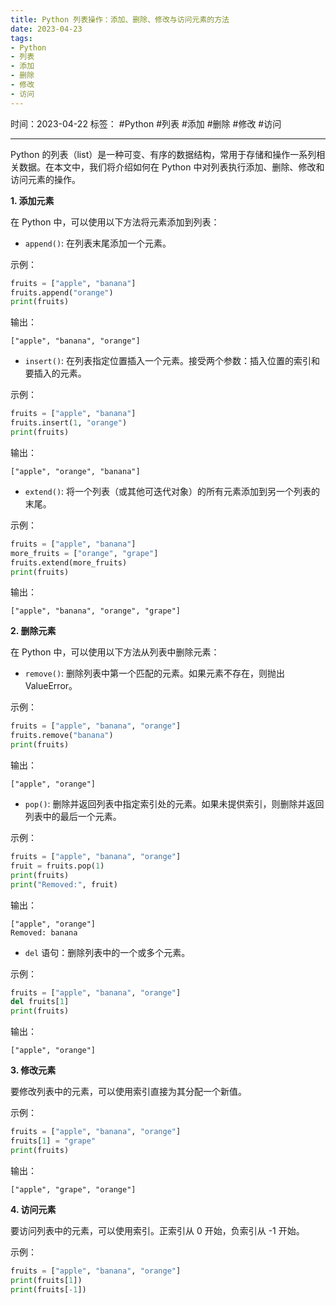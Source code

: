 ```yaml
---
title: Python 列表操作：添加、删除、修改与访问元素的方法
date: 2023-04-23
tags: 
- Python 
- 列表 
- 添加 
- 删除 
- 修改 
- 访问
---
```


时间：2023-04-22
标签： #Python #列表 #添加 #删除 #修改 #访问

---

Python 的列表（list）是一种可变、有序的数据结构，常用于存储和操作一系列相关数据。在本文中，我们将介绍如何在 Python 中对列表执行添加、删除、修改和访问元素的操作。

**1. 添加元素**

在 Python 中，可以使用以下方法将元素添加到列表：

* `append()`: 在列表末尾添加一个元素。

示例：

```python
fruits = ["apple", "banana"]
fruits.append("orange")
print(fruits)
```

输出：

```
["apple", "banana", "orange"]
```

* `insert()`: 在列表指定位置插入一个元素。接受两个参数：插入位置的索引和要插入的元素。

示例：

```python
fruits = ["apple", "banana"]
fruits.insert(1, "orange")
print(fruits)
```

输出：

```
["apple", "orange", "banana"]
```

* `extend()`: 将一个列表（或其他可迭代对象）的所有元素添加到另一个列表的末尾。

示例：

```python
fruits = ["apple", "banana"]
more_fruits = ["orange", "grape"]
fruits.extend(more_fruits)
print(fruits)
```

输出：

```
["apple", "banana", "orange", "grape"]
```

**2. 删除元素**

在 Python 中，可以使用以下方法从列表中删除元素：

* `remove()`: 删除列表中第一个匹配的元素。如果元素不存在，则抛出 ValueError。

示例：

```python
fruits = ["apple", "banana", "orange"]
fruits.remove("banana")
print(fruits)
```

输出：

```
["apple", "orange"]
```

* `pop()`: 删除并返回列表中指定索引处的元素。如果未提供索引，则删除并返回列表中的最后一个元素。

示例：

```python
fruits = ["apple", "banana", "orange"]
fruit = fruits.pop(1)
print(fruits)
print("Removed:", fruit)
```

输出：

```
["apple", "orange"]
Removed: banana
```

* `del` 语句：删除列表中的一个或多个元素。

示例：

```python
fruits = ["apple", "banana", "orange"]
del fruits[1]
print(fruits)
```

输出：

```
["apple", "orange"]
```

**3. 修改元素**

要修改列表中的元素，可以使用索引直接为其分配一个新值。

示例：

```python
fruits = ["apple", "banana", "orange"]
fruits[1] = "grape"
print(fruits)
```

输出：

```
["apple", "grape", "orange"]
```

**4. 访问元素**

要访问列表中的元素，可以使用索引。正索引从 0 开始，负索引从 -1 开始。

示例：

```python
fruits = ["apple", "banana", "orange"]
print(fruits[1])
print(fruits[-1])
